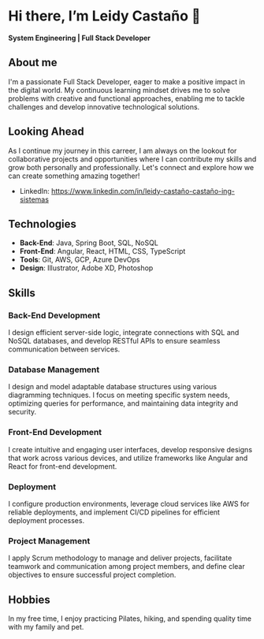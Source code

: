 # Hi there, I’m Leidy Castaño 👋
**System Engineering | Full Stack Developer**

## About me
I'm a passionate Full Stack Developer, eager to make a positive impact in the digital world. My continuous learning mindset drives me to solve problems with creative and functional approaches, enabling me to tackle challenges and develop innovative technological solutions.

## Looking Ahead
As I continue my journey in this carreer, I am always on the lookout for collaborative projects and opportunities where I can contribute my skills and grow both personally and professionally. Let's connect and explore how we can create something amazing together!

- LinkedIn: https://www.linkedin.com/in/leidy-castaño-castaño-ing-sistemas


## Technologies
- **Back-End**: Java, Spring Boot, SQL, NoSQL
- **Front-End**: Angular, React, HTML, CSS, TypeScript
- **Tools**: Git, AWS, GCP, Azure DevOps
- **Design**: Illustrator, Adobe XD, Photoshop

## Skills

### Back-End Development
I design efficient server-side logic, integrate connections with SQL and NoSQL databases, and develop RESTful APIs to ensure seamless communication between services.

### Database Management
I design and model adaptable database structures using various diagramming techniques. I focus on meeting specific system needs, optimizing queries for performance, and maintaining data integrity and security.

### Front-End Development
I create intuitive and engaging user interfaces, develop responsive designs that work across various devices, and utilize frameworks like Angular and React for front-end development.

### Deployment
I configure production environments, leverage cloud services like AWS for reliable deployments, and implement CI/CD pipelines for efficient deployment processes.

### Project Management
I apply Scrum methodology to manage and deliver projects, facilitate teamwork and communication among project members, and define clear objectives to ensure successful project completion.

## Hobbies
In my free time, I enjoy practicing Pilates, hiking, and spending quality time with my family and pet.
